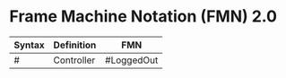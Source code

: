 
# Frame Machine Notation (FMN) 2.0



Syntax | Definition | FMN 
--- | --- | ---
# | Controller | #LoggedOut 



